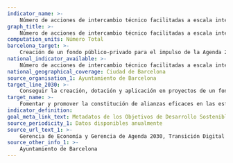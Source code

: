 ```yaml
---
indicator_name: >-
	Número de acciones de intercambio técnico facilitadas a escala internacional
graph_title: >-
	Número de acciones de intercambio técnico facilitadas a escala internacional
computation_units: Número Total
barcelona_target: >-
	Creación de un fondo público-privado para el impulso de la Agenda 2030 en Barcelona
national_indicator_available: >-
	Número de acciones de intercambio técnico facilitadas a escala internacional
national_geographical_coverage: Ciudad de Barcelona
source_organisation_1: Ayuntamiento de Barcelona
target_line_2030: >-
	Conseguir la creación, dotación y aplicación en proyectos de un fondo público-privado para el impulso de la Agenda 2030 en Barcelona
target_name: >-
	Fomentar y promover la constitución de alianzas eficaces en las esferas pública, público-privada y de la sociedad civil, aprovechando la experiencia y las estrategias de obtención de recursos de los partenariados
indicator_definition:
goal_meta_link_text: Metadatos de los Objetivos de Desarrollo Sostenible de las Naciones Unidas (pdf 894kB)
source_periodicity_1: Datos disponibles anualmente
source_url_text_1: >-
    Gerencia de Economía y Gerencia de Agenda 2030, Transición Digital y Deportes
source_other_info_1: >-
    Ayuntamiento de Barcelona
---
```

